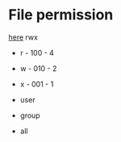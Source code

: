 # File permission
[here](https://www.guru99.com/file-permissions.html)
rwx
* r - 100 - 4
* w - 010 - 2
* x - 001 - 1

* user
* group
* all 
